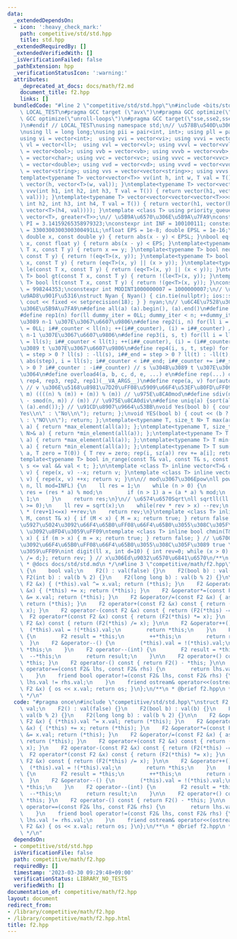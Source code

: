 ```yaml
---
data:
  _extendedDependsOn:
  - icon: ':heavy_check_mark:'
    path: competitive/std/std.hpp
    title: std.hpp
  _extendedRequiredBy: []
  _extendedVerifiedWith: []
  _isVerificationFailed: false
  _pathExtension: hpp
  _verificationStatusIcon: ':warning:'
  attributes:
    _deprecated_at_docs: docs/math/f2.md
    document_title: f2.hpp
    links: []
  bundledCode: "#line 2 \"competitive/std/std.hpp\"\n#include <bits/stdc++.h>\n#ifndef\
    \ LOCAL_TEST\n#pragma GCC target (\"avx\")\n#pragma GCC optimize(\"O3\")\n#pragma\
    \ GCC optimize(\"unroll-loops\")\n#pragma GCC target(\"sse,sse2,sse3,ssse3,sse4,popcnt,abm,mmx,avx,tune=native\"\
    )\n#endif // LOCAL_TEST\nusing namespace std;\n// \u578B\u540D\u306E\u77ED\u7E2E\
    \nusing ll = long long;\nusing pii = pair<int, int>; using pll = pair<ll, ll>;\n\
    using vi = vector<int>;  using vvi = vector<vi>; using vvvi = vector<vvi>;\nusing\
    \ vl = vector<ll>;  using vvl = vector<vl>; using vvvl = vector<vvl>;\nusing vb\
    \ = vector<bool>; using vvb = vector<vb>; using vvvb = vector<vvb>;\nusing vc\
    \ = vector<char>; using vvc = vector<vc>; using vvvc = vector<vvc>;\nusing vd\
    \ = vector<double>; using vvd = vector<vd>; using vvvd = vector<vvd>;\nusing vs\
    \ = vector<string>; using vvs = vector<vector<string>>; using vvvs = vector<vector<vector<string>>>;\n\
    template<typename T> vector<vector<T>> vv(int h, int w, T val = T()) { return\
    \ vector(h, vector<T>(w, val)); }\ntemplate<typename T> vector<vector<vector<T>>>\
    \ vvv(int h1, int h2, int h3, T val = T()) { return vector(h1, vector(h2, vector<T>(h3,\
    \ val))); }\ntemplate<typename T> vector<vector<vector<vector<T>>>> vvvv(int h1,\
    \ int h2, int h3, int h4, T val = T()) { return vector(h1, vector(h2, vector(h3,\
    \ vector<T>(h4, val)))); }\ntemplate <class T> using priority_queue_min = priority_queue<T,\
    \ vector<T>, greater<T>>;\n// \u5B9A\u6570\u306E\u5B9A\u7FA9\nconstexpr double\
    \ PI = 3.14159265358979323;\nconstexpr int INF = 100100111; constexpr ll INFL\
    \ = 3300300300300300491LL;\nfloat EPS = 1e-8; double EPSL = 1e-16;\nbool eq(const\
    \ double x, const double y) { return abs(x - y) < EPSL; }\nbool eq(const float\
    \ x, const float y) { return abs(x - y) < EPS; }\ntemplate<typename T> bool eq(const\
    \ T x, const T y) { return x == y; }\ntemplate<typename T> bool neq(const T x,\
    \ const T y) { return !(eq<T>(x, y)); }\ntemplate<typename T> bool ge(const T\
    \ x, const T y) { return (eq<T>(x, y) || (x > y)); }\ntemplate<typename T> bool\
    \ le(const T x, const T y) { return (eq<T>(x, y) || (x < y)); }\ntemplate<typename\
    \ T> bool gt(const T x, const T y) { return !(le<T>(x, y)); }\ntemplate<typename\
    \ T> bool lt(const T x, const T y) { return !(ge<T>(x, y)); }\nconstexpr int MODINT998244353\
    \ = 998244353;\nconstexpr int MODINT1000000007 = 1000000007;\n// \u5165\u51FA\u529B\
    \u9AD8\u901F\u5316\nstruct Nyan { Nyan() { cin.tie(nullptr); ios::sync_with_stdio(false);\
    \ cout << fixed << setprecision(18); } } nyan;\n// \u6C4E\u7528\u30DE\u30AF\u30ED\
    \u306E\u5B9A\u7FA9\n#define all(a) (a).begin(), (a).end()\n#define sz(x) ((int)(x).size())\n\
    #define rep1(n) for(ll dummy_iter = 0LL; dummy_iter < n; ++dummy_iter) // 0 \u304B\
    \u3089 n-1 \u307E\u3067\u6607\u9806\n#define rep2(i, n) for(ll i = 0LL, i##_counter\
    \ = 0LL; i##_counter < ll(n); ++(i##_counter), (i) = i##_counter) // 0 \u304B\u3089\
    \ n-1 \u307E\u3067\u6607\u9806\n#define rep3(i, s, t) for(ll i = ll(s), i##_counter\
    \ = ll(s); i##_counter < ll(t); ++(i##_counter), (i) = (i##_counter)) // s \u304B\
    \u3089 t \u307E\u3067\u6607\u9806\n#define rep4(i, s, t, step) for(ll i##_counter\
    \ = step > 0 ? ll(s) : -ll(s), i##_end = step > 0 ? ll(t) : -ll(t), i##_step =\
    \ abs(step), i = ll(s); i##_counter < i##_end; i##_counter += i##_step, i = step\
    \ > 0 ? i##_counter : -i##_counter) // s \u304B\u3089 t \u307E\u3067 step\u305A\
    \u3064\n#define overload4(a, b, c, d, e, ...) e\n#define rep(...) overload4(__VA_ARGS__,\
    \ rep4, rep3, rep2, rep1)(__VA_ARGS__)\n#define repe(a, v) for(auto& a : (v))\
    \ // v \u306E\u5168\u8981\u7D20\uFF08\u5909\u66F4\u53EF\u80FD\uFF09\n#define smod(n,\
    \ m) ((((n) % (m)) + (m)) % (m)) // \u975E\u8CA0mod\n#define sdiv(n, m) (((n)\
    \ - smod(n, m)) / (m)) // \u975E\u8CA0div\n#define uniq(a) {sort(all(a)); (a).erase(unique(all(a)),\
    \ (a).end());} // \u91CD\u8907\u9664\u53BB\nvoid Yes(bool b) { cout << (b ? \"\
    Yes\\n\" : \"No\\n\"); return; };\nvoid YES(bool b) { cout << (b ? \"YES\\n\"\
    \ : \"NO\\n\"); return; };\ntemplate<typename T, size_t N> T max(array<T, N>&\
    \ a) { return *max_element(all(a)); };\ntemplate<typename T, size_t N> T min(array<T,\
    \ N>& a) { return *min_element(all(a)); };\ntemplate<typename T> T max(vector<T>&\
    \ a) { return *max_element(all(a)); };\ntemplate<typename T> T min(vector<T>&\
    \ a) { return *min_element(all(a)); };\ntemplate<typename T> T sum(vector<T>&\
    \ a, T zero = T(0)) { T rev = zero; rep(i, sz(a)) rev += a[i]; return rev; };\n\
    template<typename T> bool in_range(const T& val, const T& s, const T& t) { return\
    \ s <= val && val < t; };\n\ntemplate <class T> inline vector<T>& operator--(vector<T>&\
    \ v) { repe(x, v) --x; return v; }\ntemplate <class T> inline vector<T>& operator++(vector<T>&\
    \ v) { repe(x, v) ++x; return v; }\n\n// mod\u3067\u306Epow\nll powm(ll a, ll\
    \ n, ll mod=INFL) {\n    ll res = 1;\n    while (n > 0) {\n        if (n & 1)\
    \ res = (res * a) % mod;\n        if (n > 1) a = (a * a) % mod;\n        n >>=\
    \ 1;\n    }\n    return res;\n}\n// \u6574\u6570Sqrt\nll sqrtll(ll x) {\n    assert(x\
    \ >= 0);\n    ll rev = sqrt(x);\n    while(rev * rev > x) --rev;\n    while((rev+1)\
    \ * (rev+1)<=x) ++rev;\n    return rev;\n}\ntemplate <class T> inline bool chmax(T&\
    \ M, const T& x) { if (M < x) { M = x; return true; } return false; } // \u6700\
    \u5927\u5024\u3092\u66F4\u65B0\uFF08\u66F4\u65B0\u3055\u308C\u305F\u3089 true\
    \ \u3092\u8FD4\u3059\uFF09\ntemplate <class T> inline bool chmin(T& m, const T&\
    \ x) { if (m > x) { m = x; return true; } return false; } // \u6700\u5C0F\u5024\
    \u3092\u66F4\u65B0\uFF08\u66F4\u65B0\u3055\u308C\u305F\u3089 true \u3092\u8FD4\
    \u3059\uFF09\nint digit(ll x, int d=10) { int rev=0; while (x > 0) { rev++; x\
    \ /= d;}; return rev; } // x\u306Ed\u9032\u6570\u6841\u6570\n/**\n * @brief std.hpp\n\
    \ * @docs docs/std/std.md\n */\n#line 3 \"competitive/math/f2.hpp\"\nstruct F2\
    \ {\n    bool val;\n    F2() : val(false) {}\n    F2(bool b) : val(b) {}\n   \
    \ F2(int b) : val(b % 2) {}\n    F2(long long b) : val(b % 2) {}\n\n    F2 &operator+=(const\
    \ F2 &x) { (*this).val ^= x.val; return (*this); }\n    F2 &operator-=(const F2\
    \ &x) { (*this) += x; return (*this); }\n    F2 &operator*=(const F2 &x) { (*this).val\
    \ &= x.val; return (*this); }\n    F2 &operator/=(const F2 &x) { assert(x.val);\
    \ return (*this); }\n    F2 operator+(const F2 &x) const { return (F2(*this) +=\
    \ x); }\n    F2 operator-(const F2 &x) const { return (F2(*this) -= x); }\n  \
    \  F2 operator*(const F2 &x) const { return (F2(*this) *= x); }\n    F2 operator/(const\
    \ F2 &x) const { return (F2(*this) /= x); }\n\n    F2 &operator++() {\n      \
    \  (*this).val = !(*this).val;\n        return *this;\n    }\n    F2 operator++(int)\
    \ {\n        F2 result = *this;\n        ++*this;\n        return result;\n  \
    \  }\n    F2 &operator--() {\n        (*this).val = !(*this).val;\n        return\
    \ *this;\n    }\n    F2 operator--(int) {\n        F2 result = *this;\n      \
    \  --*this;\n        return result;\n    }\n\n    F2 operator+() const { return\
    \ *this; }\n    F2 operator-() const { return F2() - *this; }\n\n    friend bool\
    \ operator==(const F2& lhs, const F2& rhs) {\n        return lhs.val == rhs.val;\n\
    \    }\n    friend bool operator!=(const F2& lhs, const F2& rhs) {\n        return\
    \ lhs.val != rhs.val;\n    }\n    friend ostream& operator<<(ostream& os, const\
    \ F2 &x) { os << x.val; return os; }\n};\n/**\n * @brief f2.hpp\n * @docs docs/math/f2.md\n\
    \ */\n"
  code: "#pragma once\n#include \"competitive/std/std.hpp\"\nstruct F2 {\n    bool\
    \ val;\n    F2() : val(false) {}\n    F2(bool b) : val(b) {}\n    F2(int b) :\
    \ val(b % 2) {}\n    F2(long long b) : val(b % 2) {}\n\n    F2 &operator+=(const\
    \ F2 &x) { (*this).val ^= x.val; return (*this); }\n    F2 &operator-=(const F2\
    \ &x) { (*this) += x; return (*this); }\n    F2 &operator*=(const F2 &x) { (*this).val\
    \ &= x.val; return (*this); }\n    F2 &operator/=(const F2 &x) { assert(x.val);\
    \ return (*this); }\n    F2 operator+(const F2 &x) const { return (F2(*this) +=\
    \ x); }\n    F2 operator-(const F2 &x) const { return (F2(*this) -= x); }\n  \
    \  F2 operator*(const F2 &x) const { return (F2(*this) *= x); }\n    F2 operator/(const\
    \ F2 &x) const { return (F2(*this) /= x); }\n\n    F2 &operator++() {\n      \
    \  (*this).val = !(*this).val;\n        return *this;\n    }\n    F2 operator++(int)\
    \ {\n        F2 result = *this;\n        ++*this;\n        return result;\n  \
    \  }\n    F2 &operator--() {\n        (*this).val = !(*this).val;\n        return\
    \ *this;\n    }\n    F2 operator--(int) {\n        F2 result = *this;\n      \
    \  --*this;\n        return result;\n    }\n\n    F2 operator+() const { return\
    \ *this; }\n    F2 operator-() const { return F2() - *this; }\n\n    friend bool\
    \ operator==(const F2& lhs, const F2& rhs) {\n        return lhs.val == rhs.val;\n\
    \    }\n    friend bool operator!=(const F2& lhs, const F2& rhs) {\n        return\
    \ lhs.val != rhs.val;\n    }\n    friend ostream& operator<<(ostream& os, const\
    \ F2 &x) { os << x.val; return os; }\n};\n/**\n * @brief f2.hpp\n * @docs docs/math/f2.md\n\
    \ */\n"
  dependsOn:
  - competitive/std/std.hpp
  isVerificationFile: false
  path: competitive/math/f2.hpp
  requiredBy: []
  timestamp: '2023-03-30 09:29:48+09:00'
  verificationStatus: LIBRARY_NO_TESTS
  verifiedWith: []
documentation_of: competitive/math/f2.hpp
layout: document
redirect_from:
- /library/competitive/math/f2.hpp
- /library/competitive/math/f2.hpp.html
title: f2.hpp
---
```

